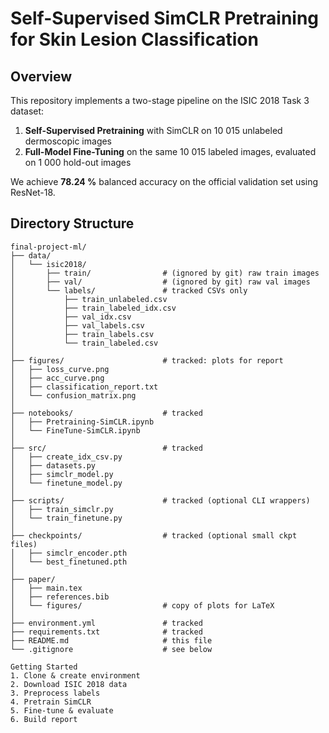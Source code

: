 # Self-Supervised SimCLR Pretraining for Skin Lesion Classification

## Overview
This repository implements a two-stage pipeline on the ISIC 2018 Task 3 dataset:
1. **Self-Supervised Pretraining** with SimCLR on 10 015 unlabeled dermoscopic images  
2. **Full-Model Fine-Tuning** on the same 10 015 labeled images, evaluated on 1 000 hold-out images  

We achieve **78.24 %** balanced accuracy on the official validation set using ResNet-18.

## Directory Structure

```plaintext
final-project-ml/
├── data/
│   └── isic2018/
│       ├── train/                # (ignored by git) raw train images
│       ├── val/                  # (ignored by git) raw val images
│       └── labels/               # tracked CSVs only
│           ├── train_unlabeled.csv
│           ├── train_labeled_idx.csv
│           ├── val_idx.csv
│           ├── val_labels.csv 
│           ├── train_labels.csv
│           └── train_labeled.csv
│
├── figures/                      # tracked: plots for report
│   ├── loss_curve.png
│   ├── acc_curve.png
│   ├── classification_report.txt
│   └── confusion_matrix.png
│
├── notebooks/                    # tracked
│   ├── Pretraining-SimCLR.ipynb
│   └── FineTune-SimCLR.ipynb
│
├── src/                          # tracked
│   ├── create_idx_csv.py
│   ├── datasets.py
│   ├── simclr_model.py
│   └── finetune_model.py
│
├── scripts/                      # tracked (optional CLI wrappers)
│   ├── train_simclr.py
│   └── train_finetune.py
│
├── checkpoints/                  # tracked (optional small ckpt files)
│   ├── simclr_encoder.pth
│   └── best_finetuned.pth
│
├── paper/
│   ├── main.tex
│   ├── references.bib
│   └── figures/                  # copy of plots for LaTeX
│
├── environment.yml               # tracked
├── requirements.txt              # tracked
├── README.md                     # this file
└── .gitignore                    # see below

Getting Started
1. Clone & create environment
2. Download ISIC 2018 data
3. Preprocess labels
4. Pretrain SimCLR
5. Fine-tune & evaluate
6. Build report

